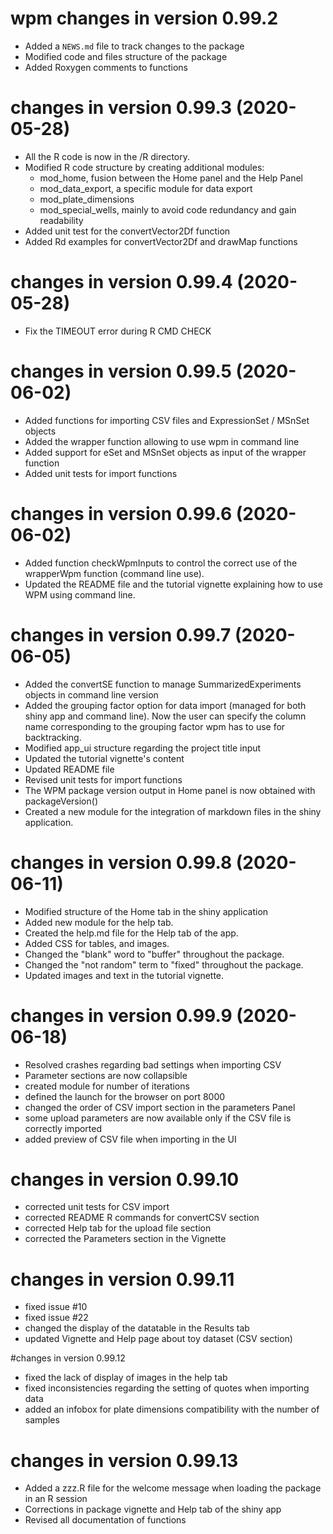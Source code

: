 # wpm changes in version 0.99.2

* Added a `NEWS.md` file to track changes to the package
* Modified code and files structure of the package
* Added Roxygen comments to functions

# changes in version 0.99.3 (2020-05-28)

* All the R code is now in the /R directory.
* Modified R code structure by creating additional modules:
    * mod_home, fusion between the Home panel and the Help Panel
    * mod_data_export, a specific module for data export
    * mod_plate_dimensions
    * mod_special_wells, mainly to avoid code redundancy and gain readability
* Added unit test for the convertVector2Df function
* Added Rd examples for convertVector2Df and drawMap functions


# changes in version 0.99.4 (2020-05-28)
* Fix the TIMEOUT error during R CMD CHECK

# changes in version 0.99.5 (2020-06-02)
* Added functions for importing CSV files and ExpressionSet / MSnSet objects
* Added the wrapper function allowing to use wpm in command line
* Added support for eSet and MSnSet objects as input of the wrapper function
* Added unit tests for import functions


# changes in version 0.99.6 (2020-06-02)
* Added function checkWpmInputs to control the correct use of the wrapperWpm
function (command line use).
* Updated the README file and the tutorial vignette explaining how to use WPM
using command line.

# changes in version 0.99.7 (2020-06-05)
* Added the convertSE function to manage SummarizedExperiments objects in
command line version
* Added the grouping factor option for data import (managed for both shiny app
and command line). Now the user can specify the column name corresponding to the
grouping factor wpm has to use for backtracking.
* Modified app_ui structure regarding the project title input
* Updated the tutorial vignette's content
* Updated README file
* Revised unit tests for import functions
* The WPM package version output in Home panel is now obtained with
packageVersion()
* Created a new module for the integration of markdown files in the shiny
application.

# changes in version 0.99.8 (2020-06-11)
* Modified structure of the Home tab in the shiny application
* Added new module for the help tab.
* Created the help.md file for the Help tab of the app.
* Added CSS for tables, and images.
* Changed the "blank" word to "buffer" throughout the package.
* Changed the "not random" term to "fixed" throughout the package.
* Updated images and text in the tutorial vignette.

# changes in version 0.99.9 (2020-06-18)
* Resolved crashes regarding bad settings when importing CSV
* Parameter sections are now collapsible
* created module for number of iterations
* defined the launch for the browser on port 8000
* changed the order of CSV import section in the parameters Panel
* some upload parameters are now available only if the CSV file is correctly 
imported
* added preview of CSV file when importing in the UI

# changes in version 0.99.10
* corrected unit tests for CSV import
* corrected README R commands for convertCSV section
* corrected Help tab for the upload file section
* corrected the Parameters section in the Vignette

# changes in version 0.99.11
* fixed issue #10
* fixed issue #22
* changed the display of the datatable in the Results tab
* updated Vignette and Help page about toy dataset (CSV section)

#changes in version 0.99.12
* fixed the lack of display of images in the help tab
* fixed inconsistencies regarding the setting of quotes when importing data
* added an infobox for plate dimensions compatibility with the number of samples

# changes in version 0.99.13
* Added a zzz.R file for the welcome message when loading the package in an R 
session
* Corrections in package vignette and Help tab of the shiny app
* Revised all documentation of functions

